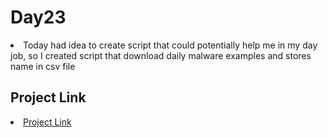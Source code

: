 # Day23

<li> Today had idea to create script that could potentially help me in my day job, so I created script that download daily malware examples and stores name in csv file

## Project Link
  
<li> <a href="https://github.com/Riki744/MalBaz_download">Project Link</a>
